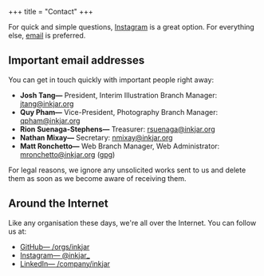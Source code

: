 +++
title = "Contact"
+++

For quick and simple questions, [Instagram](https://instagram.com/inkjar_) is a great option. For everything else, [email](mailto:questions@inkjar.org) is preferred.

## Important email addresses
You can get in touch quickly with important people right away:

- **Josh Tang&mdash;** President, Interim Illustration Branch Manager: [jtang@inkjar.org](mailto:jtang@inkjar.org)
- **Quy Pham&mdash;** Vice-President, Photography Branch Manager: [qpham@inkjar.org](mailto:qpham@inkjar.org)
- **Rion Suenaga-Stephens&mdash;** Treasurer: [rsuenaga@inkjar.org](mailto:rss@inkjar.org)
- **Nathan Mixay&mdash;** Secretary: [nmixay@inkjar.org](mailto:nmixay@inkjar.org)
- **Matt Ronchetto&mdash;** Web Branch Manager, Web Administrator: [mronchetto@inkjar.org](mailto:mronchetto@inkjar.org) ([gpg](/gpg/mronchetto.txt))

For legal reasons, we ignore any unsolicited works sent to us and delete them as soon as we become aware of receiving them.

## Around the Internet
Like any organisation these days, we're all over the Internet. You can follow us at:

- [GitHub&mdash; /orgs/inkjar](https://github.com/orgs/inkjar)
- [Instagram&mdash; @inkjar_](https://instagram.com/inkjar_)
- [LinkedIn&mdash; /company/inkjar](https://linkedin.com/company/inkjar)
